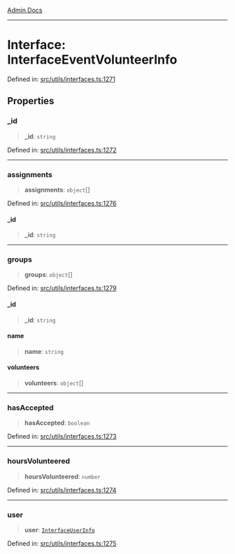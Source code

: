 [Admin Docs](/)

***

# Interface: InterfaceEventVolunteerInfo

Defined in: [src/utils/interfaces.ts:1271](https://github.com/PalisadoesFoundation/talawa-admin/blob/main/src/utils/interfaces.ts#L1271)

## Properties

### \_id

> **\_id**: `string`

Defined in: [src/utils/interfaces.ts:1272](https://github.com/PalisadoesFoundation/talawa-admin/blob/main/src/utils/interfaces.ts#L1272)

***

### assignments

> **assignments**: `object`[]

Defined in: [src/utils/interfaces.ts:1276](https://github.com/PalisadoesFoundation/talawa-admin/blob/main/src/utils/interfaces.ts#L1276)

#### \_id

> **\_id**: `string`

***

### groups

> **groups**: `object`[]

Defined in: [src/utils/interfaces.ts:1279](https://github.com/PalisadoesFoundation/talawa-admin/blob/main/src/utils/interfaces.ts#L1279)

#### \_id

> **\_id**: `string`

#### name

> **name**: `string`

#### volunteers

> **volunteers**: `object`[]

***

### hasAccepted

> **hasAccepted**: `boolean`

Defined in: [src/utils/interfaces.ts:1273](https://github.com/PalisadoesFoundation/talawa-admin/blob/main/src/utils/interfaces.ts#L1273)

***

### hoursVolunteered

> **hoursVolunteered**: `number`

Defined in: [src/utils/interfaces.ts:1274](https://github.com/PalisadoesFoundation/talawa-admin/blob/main/src/utils/interfaces.ts#L1274)

***

### user

> **user**: [`InterfaceUserInfo`](InterfaceUserInfo.md)

Defined in: [src/utils/interfaces.ts:1275](https://github.com/PalisadoesFoundation/talawa-admin/blob/main/src/utils/interfaces.ts#L1275)
